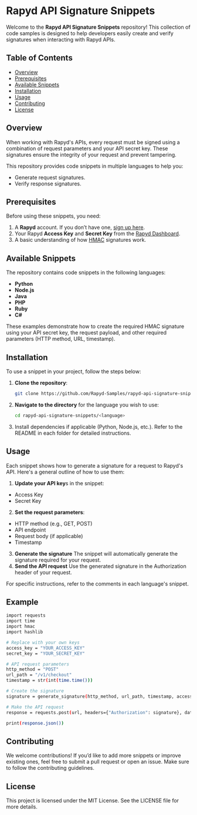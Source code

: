 # Rapyd API Signature Snippets

Welcome to the **Rapyd API Signature Snippets** repository! This collection of code samples is designed to help developers easily create and verify signatures when interacting with Rapyd APIs.

## Table of Contents

- [Overview](#overview)
- [Prerequisites](#prerequisites)
- [Available Snippets](#available-snippets)
- [Installation](#installation)
- [Usage](#usage)
- [Contributing](#contributing)
- [License](#license)

## Overview

When working with Rapyd's APIs, every request must be signed using a combination of request parameters and your API secret key. These signatures ensure the integrity of your request and prevent tampering.

This repository provides code snippets in multiple languages to help you:
- Generate request signatures.
- Verify response signatures.

## Prerequisites

Before using these snippets, you need:
1. A **Rapyd** account. If you don’t have one, [sign up here](https://dashboard.rapyd.net/signup).
2. Your Rapyd **Access Key** and **Secret Key** from the [Rapyd Dashboard](https://dashboard.rapyd.net/).
3. A basic understanding of how [HMAC](https://en.wikipedia.org/wiki/HMAC) signatures work.

## Available Snippets

The repository contains code snippets in the following languages:
- **Python**
- **Node.js**
- **Java**
- **PHP**
- **Ruby**
- **C#**

These examples demonstrate how to create the required HMAC signature using your API secret key, the request payload, and other required parameters (HTTP method, URL, timestamp).

## Installation

To use a snippet in your project, follow the steps below:

1. **Clone the repository**:
   ```bash
   git clone https://github.com/Rapyd-Samples/rapyd-api-signature-snippets.git

2. **Navigate to the directory** for the language you wish to use:
    ```bash
   cd rapyd-api-signature-snippets/<language>

3. Install dependencies if applicable (Python, Node.js, etc.). Refer to the README in each folder for detailed instructions.

## Usage

Each snippet shows how to generate a signature for a request to Rapyd's API. Here's a general outline of how to use them:

1. **Update your API key**s in the snippet:
- Access Key
- Secret Key
2. **Set the request parameters**:
- HTTP method (e.g., GET, POST)
- API endpoint
- Request body (if applicable)
- Timestamp
3. **Generate the signature** The snippet will automatically generate the signature required for your request.
4. **Send the API request** Use the generated signature in the Authorization header of your request.

For specific instructions, refer to the comments in each language's snippet.

## Example 

  ```bash
  import requests
  import time
  import hmac
  import hashlib
  
  # Replace with your own keys
  access_key = "YOUR_ACCESS_KEY"
  secret_key = "YOUR_SECRET_KEY"
  
  # API request parameters
  http_method = "POST"
  url_path = "/v1/checkout"
  timestamp = str(int(time.time()))
  
  # Create the signature
  signature = generate_signature(http_method, url_path, timestamp, access_key, secret_key)
  
  # Make the API request
  response = requests.post(url, headers={"Authorization": signature}, data={...})
  
  print(response.json())
```

## Contributing
We welcome contributions! If you’d like to add more snippets or improve existing ones, feel free to submit a pull request or open an issue. Make sure to follow the contributing guidelines.

## License
This project is licensed under the MIT License. See the LICENSE file for more details.

